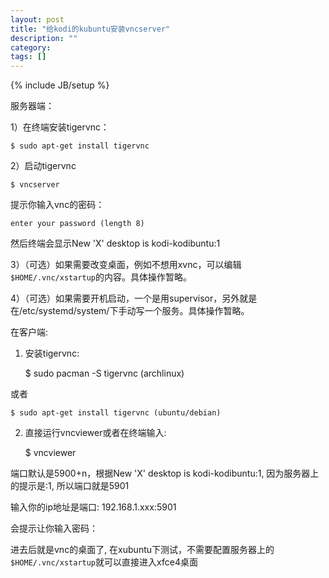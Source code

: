 ```yaml
---
layout: post
title: "给kodi的kubuntu安装vncserver"
description: ""
category:
tags: []
---
```

{% include JB/setup %}

服务器端：

1）在终端安装tigervnc：

    $ sudo apt-get install tigervnc

2）启动tigervnc

    $ vncserver

提示你输入vnc的密码：

    enter your password (length 8)

然后终端会显示New 'X' desktop is kodi-kodibuntu:1

3）（可选）如果需要改变桌面，例如不想用xvnc，可以编辑```$HOME/.vnc/xstartup```的内容。具体操作暂略。

4）（可选）如果需要开机启动，一个是用supervisor，另外就是在/etc/systemd/system/下手动写一个服务。具体操作暂略。

在客户端:

1) 安装tigervnc:

    $ sudo pacman -S tigervnc   (archlinux)

或者

    $ sudo apt-get install tigervnc (ubuntu/debian)

2) 直接运行vncviewer或者在终端输入:

    $ vncviewer

端口默认是5900+n，根据New 'X' desktop is kodi-kodibuntu:1, 因为服务器上的提示是:1, 所以端口就是5901

输入你的ip地址是端口: 192.168.1.xxx:5901

会提示让你输入密码：

进去后就是vnc的桌面了, 在xubuntu下测试，不需要配置服务器上的```$HOME/.vnc/xstartup```就可以直接进入xfce4桌面
